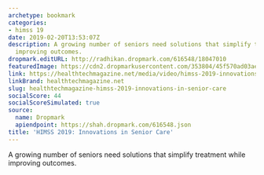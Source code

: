 ```yaml
---
archetype: bookmark
categories:
- himss 19
date: 2019-02-20T13:53:07Z
description: A growing number of seniors need solutions that simplify treatment while
  improving outcomes.
dropmark.editURL: http://radhikan.dropmark.com/616548/18047010
featuredImage: https://cdn2.dropmarkusercontent.com/353804/45f570ad03aebe29a581811e2ee15a2ceaddcb69bbc01ae3ab3d925e533208e2/thumbnail/GinnaBaikthumbnail.jpg?Expires=1557430063&Signature=YfKkge0by6MGKO22rC5ypiMsRoT2urBP5HcSMLPa32U4k2MDzxdMSapVt4iyWaADbOjpCFQFs1jSMjTie57VuNAQFNqFoCYy~dVYXrbPcriDZxFaQUmv-EQQZ8vDvTfAOSetCleZ2bLADYoOyKPWgfMO34vhLQu3zfIztBppjWTHP4Ernd7Sa-8cXr53iZGly7s4zSNcYn~ZhTnVxvIumvQORINX5iAIBQJn94tf8OfKI1fEG-k7GNF3dizWpA9cnlrz1H6i4JSnfiYAx16Hiv-6V4OQFxp37BTzUR387vxMoEa4DBRGjfSklI9VoDmBJw6PBusDHhecPA2twuGqkA__&Key-Pair-Id=APKAITQYWVEN757ZA4KQ
link: https://healthtechmagazine.net/media/video/himss-2019-innovations-drive-enhancements-senior-care
linkBrand: healthtechmagazine.net
slug: healthtechmagazine-himss-2019-innovations-in-senior-care
socialScore: 44
socialScoreSimulated: true
source:
  name: Dropmark
  apiendpoint: https://shah.dropmark.com/616548.json
title: 'HIMSS 2019: Innovations in Senior Care'
---
```

A growing number of seniors need solutions that simplify treatment while improving outcomes. 